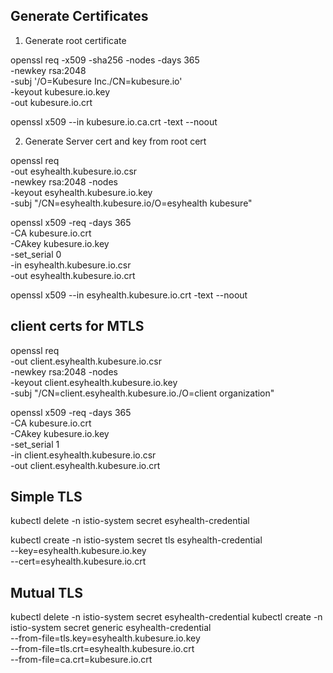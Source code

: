 ## Generate Certificates 

1. Generate root certificate

openssl req -x509 -sha256 -nodes -days 365 \
-newkey rsa:2048 \
-subj '/O=Kubesure Inc./CN=kubesure.io' \
-keyout kubesure.io.key \
-out kubesure.io.crt

openssl x509 --in kubesure.io.ca.crt -text --noout

2. Generate Server cert and key from root cert

openssl req \
-out esyhealth.kubesure.io.csr \
-newkey rsa:2048 -nodes \
-keyout esyhealth.kubesure.io.key \
-subj "/CN=esyhealth.kubesure.io/O=esyhealth kubesure"

openssl x509 -req -days 365 \
-CA kubesure.io.crt \
-CAkey kubesure.io.key \
-set_serial 0 \
-in esyhealth.kubesure.io.csr \
-out esyhealth.kubesure.io.crt

openssl x509 --in esyhealth.kubesure.io.crt -text --noout

## client certs for MTLS

openssl req \
-out client.esyhealth.kubesure.io.csr \
-newkey rsa:2048 -nodes \
-keyout client.esyhealth.kubesure.io.key \
-subj "/CN=client.esyhealth.kubesure.io./O=client organization"

openssl x509 -req -days 365 \
-CA kubesure.io.crt \
-CAkey kubesure.io.key \
-set_serial 1 \
-in client.esyhealth.kubesure.io.csr \
-out client.esyhealth.kubesure.io.crt

## Simple TLS

kubectl delete -n istio-system secret esyhealth-credential

kubectl create -n istio-system secret tls esyhealth-credential \
--key=esyhealth.kubesure.io.key \
--cert=esyhealth.kubesure.io.crt

## Mutual TLS

kubectl delete -n istio-system secret esyhealth-credential
kubectl create -n istio-system secret generic esyhealth-credential \
--from-file=tls.key=esyhealth.kubesure.io.key \
--from-file=tls.crt=esyhealth.kubesure.io.crt \
--from-file=ca.crt=kubesure.io.crt